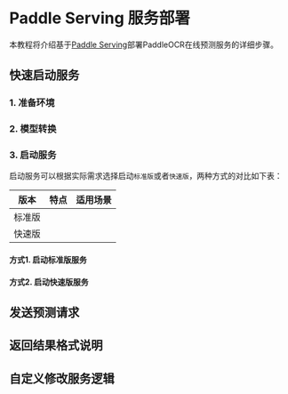 # Paddle Serving 服务部署

本教程将介绍基于[Paddle Serving](https://github.com/PaddlePaddle/Serving)部署PaddleOCR在线预测服务的详细步骤。

## 快速启动服务

### 1. 准备环境

### 2. 模型转换

### 3. 启动服务
启动服务可以根据实际需求选择启动`标准版`或者`快速版`，两种方式的对比如下表：  

|版本|特点|适用场景|
|-|-|-|
|标准版|||
|快速版|||

#### 方式1. 启动标准版服务

#### 方式2. 启动快速版服务


## 发送预测请求

## 返回结果格式说明

## 自定义修改服务逻辑
